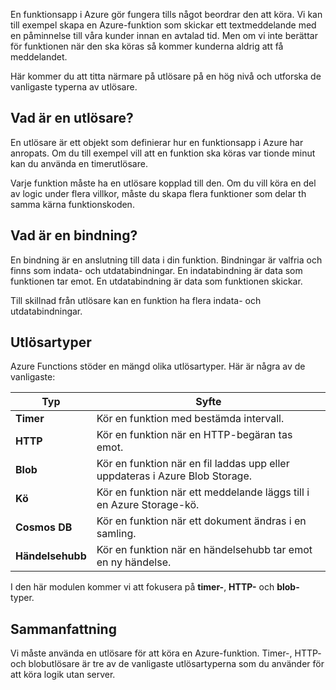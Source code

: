 En funktionsapp i Azure gör fungera tills något beordrar den att köra. Vi kan till exempel skapa en Azure-funktion som skickar ett textmeddelande med en påminnelse till våra kunder innan en avtalad tid. Men om vi inte berättar för funktionen när den ska köras så kommer kunderna aldrig att få meddelandet.

Här kommer du att titta närmare på utlösare på en hög nivå och utforska de vanligaste typerna av utlösare.

## <a name="what-is-a-trigger"></a>Vad är en utlösare?

En utlösare är ett objekt som definierar hur en funktionsapp i Azure har anropats. Om du till exempel vill att en funktion ska köras var tionde minut kan du använda en timerutlösare.

Varje funktion måste ha en utlösare kopplad till den. Om du vill köra en del av logic under flera villkor, måste du skapa flera funktioner som delar th samma kärna funktionskoden.

## <a name="what-is-a-binding"></a>Vad är en bindning?

En bindning är en anslutning till data i din funktion. Bindningar är valfria och finns som indata- och utdatabindningar. En indatabindning är data som funktionen tar emot. En utdatabindning är data som funktionen skickar.

Till skillnad från utlösare kan en funktion ha flera indata- och utdatabindningar.

## <a name="types-of-triggers"></a>Utlösartyper

Azure Functions stöder en mängd olika utlösartyper. Här är några av de vanligaste:

| Typ | Syfte |
| --- | --- |
| **Timer** | Kör en funktion med bestämda intervall. |
| **HTTP** | Kör en funktion när en HTTP-begäran tas emot. |
| **Blob** | Kör en funktion när en fil laddas upp eller uppdateras i Azure Blob Storage. |
| **Kö** | Kör en funktion när ett meddelande läggs till i en Azure Storage-kö. |
| **Cosmos DB** | Kör en funktion när ett dokument ändras i en samling. |
| **Händelsehubb** | Kör en funktion när en händelsehubb tar emot en ny händelse. |

I den här modulen kommer vi att fokusera på **timer-**, **HTTP-** och **blob-** typer.

## <a name="summary"></a>Sammanfattning

Vi måste använda en utlösare för att köra en Azure-funktion. Timer-, HTTP- och blobutlösare är tre av de vanligaste utlösartyperna som du använder för att köra logik utan server.

